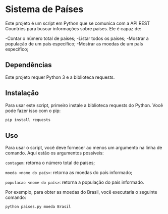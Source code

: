 # Sistema de Países
Este projeto é um script em Python que se comunica com a API REST Countries para buscar informações sobre países. Ele é capaz de:

-Contar o número total de países;
-Listar todos os países;
-Mostrar a população de um país específico;
-Mostrar as moedas de um país específico;


## Dependências
Este projeto requer Python 3 e a biblioteca requests.

## Instalação
Para usar este script, primeiro instale a biblioteca requests do Python. Você pode fazer isso com o pip:

```bash
pip install requests
```


## Uso
Para usar o script, você deve fornecer ao menos um argumento na linha de comando. Aqui estão os argumentos possíveis:

`contagem`: retorna o número total de países;

`moeda <nome do país>`: retorna as moedas do país informado;

`populacao <nome do país>`: retorna a população do país informado.


Por exemplo, para obter as moedas do Brasil, você executaria o seguinte comando:

```bash
python paises.py moeda Brasil
```
